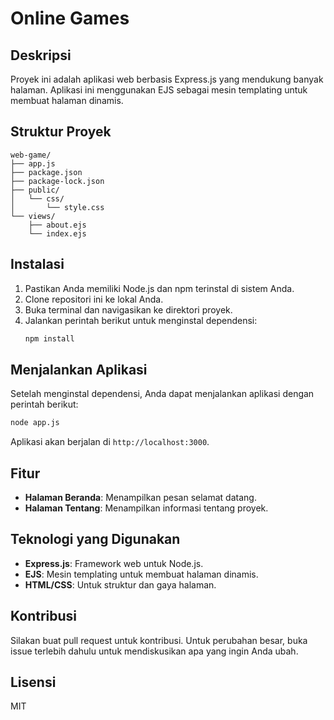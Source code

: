 # Online Games

## Deskripsi
Proyek ini adalah aplikasi web berbasis Express.js yang mendukung banyak halaman. Aplikasi ini menggunakan EJS sebagai mesin templating untuk membuat halaman dinamis.

## Struktur Proyek
```
web-game/
├── app.js
├── package.json
├── package-lock.json
├── public/
│   └── css/
│       └── style.css
└── views/
    ├── about.ejs
    └── index.ejs
```

## Instalasi
1. Pastikan Anda memiliki Node.js dan npm terinstal di sistem Anda.
2. Clone repositori ini ke lokal Anda.
3. Buka terminal dan navigasikan ke direktori proyek.
4. Jalankan perintah berikut untuk menginstal dependensi:
   ```bash
   npm install
   ```

## Menjalankan Aplikasi
Setelah menginstal dependensi, Anda dapat menjalankan aplikasi dengan perintah berikut:
```bash
node app.js
```
Aplikasi akan berjalan di `http://localhost:3000`.

## Fitur
- **Halaman Beranda**: Menampilkan pesan selamat datang.
- **Halaman Tentang**: Menampilkan informasi tentang proyek.

## Teknologi yang Digunakan
- **Express.js**: Framework web untuk Node.js.
- **EJS**: Mesin templating untuk membuat halaman dinamis.
- **HTML/CSS**: Untuk struktur dan gaya halaman.

## Kontribusi
Silakan buat pull request untuk kontribusi. Untuk perubahan besar, buka issue terlebih dahulu untuk mendiskusikan apa yang ingin Anda ubah.

## Lisensi
MIT 
